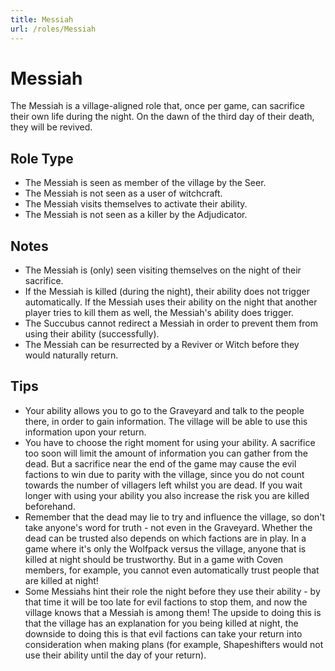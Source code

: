 ```yaml
---
title: Messiah
url: /roles/Messiah
---
```


# Messiah

The Messiah is a village-aligned role that, once per game, can sacrifice their own life during the night. On the dawn of the third day of their death, they will be revived.

## Role Type

- The Messiah is seen as member of the village by the Seer.
- The Messiah is not seen as a user of witchcraft.
- The Messiah visits themselves to activate their ability.
- The Messiah is not seen as a killer by the Adjudicator.

## Notes

- The Messiah is (only) seen visiting themselves on the night of their sacrifice.
- If the Messiah is killed (during the night), their ability does not trigger automatically. If the Messiah uses their ability on the night that another player tries to kill them as well, the Messiah's ability does trigger.
- The Succubus cannot redirect a Messiah in order to prevent them from using their ability (successfully).
- The Messiah can be resurrected by a Reviver or Witch before they would naturally return.

## Tips

- Your ability allows you to go to the Graveyard and talk to the people there, in order to gain information. The village will be able to use this information upon your return.
- You have to choose the right moment for using your ability. A sacrifice too soon will limit the amount of information you can gather from the dead. But a sacrifice near the end of the game may cause the evil factions to win due to parity with the village, since you do not count towards the number of villagers left whilst you are dead. If you wait longer with using your ability you also increase the risk you are killed beforehand.
- Remember that the dead may lie to try and influence the village, so don't take anyone's word for truth - not even in the Graveyard. Whether the dead can be trusted also depends on which factions are in play. In a game where it's only the Wolfpack versus the village, anyone that is killed at night should be trustworthy. But in a game with Coven members, for example, you cannot even automatically trust people that are killed at night!
- Some Messiahs hint their role the night before they use their ability - by that time it will be too late for evil factions to stop them, and now the village knows that a Messiah is among them! The upside to doing this is that the village has an explanation for you being killed at night, the downside to doing this is that evil factions can take your return into consideration when making plans (for example, Shapeshifters would not use their ability until the day of your return).
